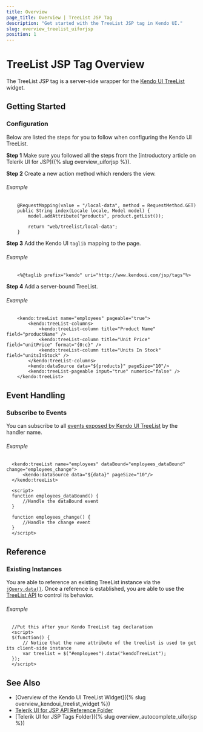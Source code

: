 ```yaml
---
title: Overview
page_title: Overview | TreeList JSP Tag
description: "Get started with the TreeList JSP tag in Kendo UI."
slug: overview_treelist_uiforjsp
position: 1
---
```


# TreeList JSP Tag Overview

The TreeList JSP tag is a server-side wrapper for the [Kendo UI TreeList](/api/javascript/ui/treelist) widget.

## Getting Started

### Configuration

Below are listed the steps for you to follow when configuring the Kendo UI TreeList.

**Step 1** Make sure you followed all the steps from the [introductory article on Telerik UI for JSP]({% slug overview_uiforjsp %}).

**Step 2** Create a new action method which renders the view.

###### Example

        @RequestMapping(value = "/local-data", method = RequestMethod.GET)
        public String index(Locale locale, Model model) {
            model.addAttribute("products", product.getList());

            return "web/treelist/local-data";
        }

**Step 3** Add the Kendo UI `taglib` mapping to the page.

###### Example

        <%@taglib prefix="kendo" uri="http://www.kendoui.com/jsp/tags"%>

**Step 4** Add a server-bound TreeList.

###### Example

        <kendo:treeList name="employees" pageable="true">
            <kendo:treeList-columns>
                <kendo:treeList-column title="Product Name" field="productName" />
                <kendo:treeList-column title="Unit Price" field="unitPrice" format="{0:c}" />
                <kendo:treeList-column title="Units In Stock" field="unitsInStock" />
            </kendo:treeList-columns>
            <kendo:dataSource data="${products}" pageSize="10"/>
            <kendo:treeList-pageable input="true" numeric="false" />
        </kendo:treeList>

## Event Handling

### Subscribe to Events

You can subscribe to all [events exposed by Kendo UI TreeList](/api/javascript/ui/treelist#events) by the handler name.

###### Example

      <kendo:treeList name="employees" dataBound="employees_dataBound" change="employees_change">
          <kendo:dataSource data="${data}" pageSize="10"/>
      </kendo:treeList>

      <script>
      function employees_dataBound() {
          //Handle the dataBound event
      }

      function employees_change() {
          //Handle the change event
      }
      </script>

## Reference

### Existing Instances

You are able to reference an existing TreeList instance via the [`jQuery.data()`](http://api.jquery.com/jQuery.data/). Once a reference is established, you are able to use the [TreeList API](/api/javascript/ui/treelist#methods) to control its behavior.

###### Example

      //Put this after your Kendo TreeList tag declaration
      <script>
      $(function() {
          // Notice that the name attribute of the treelist is used to get its client-side instance
          var treelist = $("#employees").data("kendoTreeList");
      });
      </script>

## See Also

* [Overview of the Kendo UI TreeList Widget]({% slug overview_kendoui_treelist_widget %})
* [Telerik UI for JSP API Reference Folder](/api/jsp/autocomplete/animation)
* [Telerik UI for JSP Tags Folder]({% slug overview_autocomplete_uiforjsp %})
